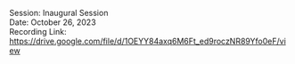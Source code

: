 Session: Inaugural Session <br>
Date: October 26, 2023 <br>
Recording Link: https://drive.google.com/file/d/1OEYY84axq6M6Ft_ed9roczNR89Yfo0eF/view
